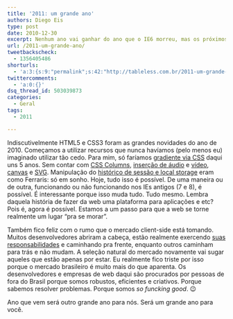 ```yaml
---
title: '2011: um grande ano'
authors: Diego Eis
type: post
date: 2010-12-30
excerpt: Nenhum ano vai ganhar do ano que o IE6 morreu, mas os próximos anos serão grandes anos.
url: /2011-um-grande-ano/
tweetbackscheck:
  - 1356405486
shorturls:
  - 'a:3:{s:9:"permalink";s:42:"http://tableless.com.br/2011-um-grande-ano";s:7:"tinyurl";s:26:"http://tinyurl.com/3j7z49h";s:4:"isgd";s:19:"http://is.gd/zNzx25";}'
twittercomments:
  - 'a:0:{}'
dsq_thread_id: 503039873
categories:
  - Geral
tags:
  - 2011

---
```

Indiscutivelmente HTML5 e CSS3 foram as grandes novidades do ano de 2010. Começamos a utilizar recursos que nunca havíamos (pelo menos eu) imaginado utilizar tão cedo. Para mim, só faríamos [gradiente via CSS][1] daqui uns 5 anos. Sem contar com [CSS Columns][2], [inserção de áudio][3] e [vídeo][4], [canvas][5] e [SVG][6]. Manipulação do [histórico de sessão e local storage][7] eram como Ferraris: só em sonho. Hoje, tudo isso é possível. De uma maneira ou de outra, funcionando ou não funcionando nos IEs antigos (7 e 8), é possível. É interessante porque isso muda tudo. Tudo mesmo. Lembra daquela história de fazer da web uma plataforma para aplicações e etc? Pois é, agora é possível. Estamos a um passo para que a web se torne realmente um lugar &#8220;pra se morar&#8221;.

Também fico feliz com o rumo que o mercado client-side está tomando. Muitos desenvolvedores abriram a cabeça, estão realmente exercendo [suas responsabilidades][8] e caminhando pra frente, enquanto outros caminham para trás e não mudam. A seleção natural do mercado novamente vai sugar aqueles que estão apenas por estar. Eu realmente fico triste por isso porque o mercado brasileiro é muito mais do que aparenta. Os desenvolvedores e empresas de web daqui são procurados por pessoas de fora do Brasil porque somos robustos, eficientes e criativos. Porque sabemos resolver problemas. Porque somos _so funcking good_. 😉

Ano que vem será outro grande ano para nós. Será um grande ano para você.

 [1]: http://tableless.com.br/gradientes-em-css "criando degrade no CSS"
 [2]: http://tableless.com.br/css3-columns
 [3]: http://tableless.com.br/elemento-tag-audio "Tag audio HTML5"
 [4]: http://campus.visie.com.br/ "Tag video HTML5"
 [5]: http://tableless.com.br/html5/?chapter=14 "Entendo o Canvas HTML5"
 [6]: http://tableless.com.br/html5/?chapter=13 "SVG e HTML5"
 [7]: http://tableless.com.br/html5/?chapter=21 "histórico de sessão e local storage no HTML5"
 [8]: http://tableless.com.br/responsabilidade-de-um-dev-client-side
